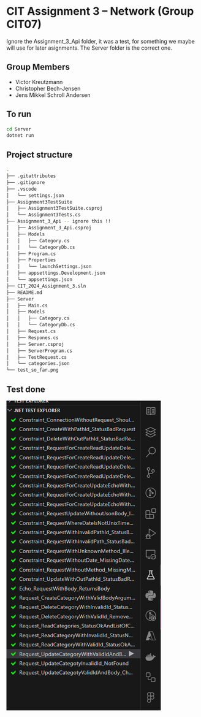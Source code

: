 # CIT Assignment 3 – Network (Group CIT07)

Ignore the Assignment_3_Api folder, it was a test, for something we maybe will use for later asignments. The Server folder is the correct one.


## Group Members
- Victor Kreutzmann
- Christopher Bech-Jensen
- Jens Mikkel Schroll Andersen

## To run 

```sh
cd Server
dotnet run
```
## Project structure

```sh
.
├── .gitattributes
├── .gitignore
├── .vscode
│   └── settings.json
├── Assignment3TestSuite
│   ├── Assignment3TestSuite.csproj
│   └── Assignment3Tests.cs        
├── Assignment_3_Api -- ignore this !!
│   ├── Assignment_3_Api.csproj    
│   ├── Models
│   │   ├── Category.cs
│   │   └── CategoryDb.cs
│   ├── Program.cs
│   ├── Properties
│   │   └── launchSettings.json
│   ├── appsettings.Development.json
│   └── appsettings.json
├── CIT_2024_Assignment_3.sln
├── README.md
├── Server
│   ├── Main.cs
│   ├── Models
│   │   ├── Category.cs
│   │   └── CategoryDb.cs
│   ├── Request.cs
│   ├── Respones.cs
│   ├── Server.csproj
│   ├── ServerProgram.cs
│   ├── TestRequest.cs
│   └── categories.json
└── test_so_far.png
```

## Test done

![alt text](https://github.com/jmsaRuc/CIT_2024_Assignment_3/blob/main/test_so_far.png?raw=true)
